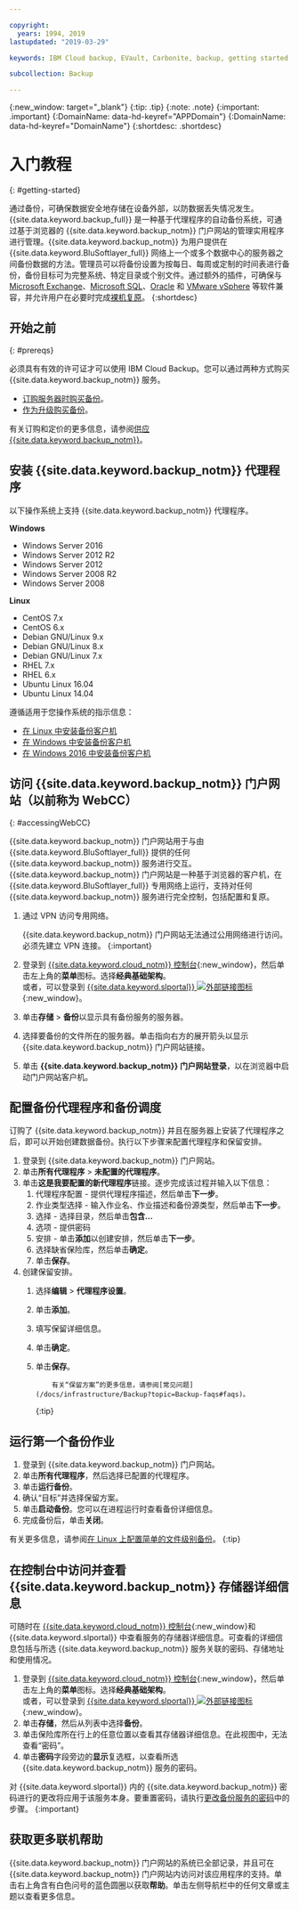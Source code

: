 ```yaml
---

copyright:
  years: 1994, 2019
lastupdated: "2019-03-29"

keywords: IBM Cloud backup, EVault, Carbonite, backup, getting started, setup, configure, run backup

subcollection: Backup

---
```

{:new_window: target="_blank"}
{:tip: .tip}
{:note: .note}
{:important: .important}
{:DomainName: data-hd-keyref="APPDomain"}
{:DomainName: data-hd-keyref="DomainName"}
{:shortdesc: .shortdesc}

# 入门教程
{: #getting-started}

通过备份，可确保数据安全地存储在设备外部，以防数据丢失情况发生。{{site.data.keyword.backup_full}} 是一种基于代理程序的自动备份系统，可通过基于浏览器的 {{site.data.keyword.backup_notm}} 门户网站的管理实用程序进行管理。{{site.data.keyword.backup_notm}} 为用户提供在 {{site.data.keyword.BluSoftlayer_full}} 网络上一个或多个数据中心的服务器之间备份数据的方法。管理员可以将备份设置为按每日、每周或定制的时间表进行备份，备份目标可为完整系统、特定目录或个别文件。通过额外的插件，可确保与 [Microsoft Exchange](/docs/infrastructure/Backup?topic=Backup-Exchangeplugin)、[Microsoft SQL](/docs/infrastructure/Backup?topic=Backup-MSSQLplugin)、[Oracle](/docs/infrastructure/Backup?topic=Backup-Oracleplugin#Oracleplugin) 和 [VMware vSphere](/docs/infrastructure/Backup?topic=Backup-VRA) 等软件兼容，并允许用户在必要时完成[裸机复原](/docs/infrastructure/Backup?topic=Backup-BMRplugin#BMRplugin)。
{:shortdesc}

## 开始之前
{: #prereqs}

必须具有有效的许可证才可以使用 IBM Cloud Backup。您可以通过两种方式购买 {{site.data.keyword.backup_notm}} 服务。

- [订购服务器时购买备份](/docs/infrastructure/Backup?topic=Backup-ordering#purchasingwithserver)。
- [作为升级购买备份](/docs/infrastructure/Backup?topic=Backup-ordering#purchasingasupgrade)。

有关订购和定价的更多信息，请参阅[供应 {{site.data.keyword.backup_notm}}](/docs/infrastructure/Backup?topic=Backup-ordering)。

## 安装 {{site.data.keyword.backup_notm}} 代理程序

以下操作系统上支持 {{site.data.keyword.backup_notm}} 代理程序。

**Windows**
 - Windows Server 2016
 - Windows Server 2012 R2
 - Windows Server 2012
 - Windows Server 2008 R2
 - Windows Server 2008

**Linux**
 - CentOS 7.x
 - CentOS 6.x
 - Debian GNU/Linux 9.x
 - Debian GNU/Linux 8.x
 - Debian GNU/Linux 7.x
 - RHEL 7.x
 - RHEL 6.x
 - Ubuntu Linux 16.04
 - Ubuntu Linux 14.04

遵循适用于您操作系统的指示信息：
- [在 Linux 中安装备份客户机](/docs/infrastructure/Backup?topic=Backup-InstallinLinux)
- [在 Windows 中安装备份客户机](/docs/infrastructure/Backup?topic=Backup-InstallinWindows)
- [在 Windows 2016 中安装备份客户机](/docs/infrastructure/Backup?topic=Backup-InstallinWindows2016)

## 访问 {{site.data.keyword.backup_notm}} 门户网站（以前称为 WebCC）
{: #accessingWebCC}

{{site.data.keyword.backup_notm}} 门户网站用于与由 {{site.data.keyword.BluSoftlayer_full}} 提供的任何 {{site.data.keyword.backup_notm}} 服务进行交互。{{site.data.keyword.backup_notm}} 门户网站是一种基于浏览器的客户机，在 {{site.data.keyword.BluSoftlayer_full}} 专用网络上运行，支持对任何 {{site.data.keyword.backup_notm}} 服务进行完全控制，包括配置和复原。

1. 通过 VPN 访问专用网络。

   {{site.data.keyword.backup_notm}} 门户网站无法通过公用网络进行访问。必须先建立 VPN 连接。
   {:important}
2. 登录到 [{{site.data.keyword.cloud_notm}} 控制台](https://{DomainName}){:new_window}，然后单击左上角的**菜单**图标。选择**经典基础架构**。<br/>
或者，可以登录到 [{{site.data.keyword.slportal}} ![外部链接图标](../../icons/launch-glyph.svg "外部链接图标")](https://control.softlayer.com/){:new_window}。
2. 单击**存储** > **备份**以显示具有备份服务的服务器。
3. 选择要备份的文件所在的服务器。单击指向右方的展开箭头以显示 {{site.data.keyword.backup_notm}} 门户网站链接。
4. 单击 **{{site.data.keyword.backup_notm}} 门户网站登录**，以在浏览器中启动门户网站客户机。

## 配置备份代理程序和备份调度

订购了 {{site.data.keyword.backup_notm}} 并且在服务器上安装了代理程序之后，即可以开始创建数据备份。执行以下步骤来配置代理程序和保留安排。

1. 登录到 {{site.data.keyword.backup_notm}} 门户网站。
2. 单击**所有代理程序** > **未配置的代理程序**。
3. 单击**这是我要配置的新代理程序**链接。逐步完成该过程并输入以下信息：
   1. 代理程序配置 - 提供代理程序描述，然后单击**下一步**。
   2. 作业类型选择 - 输入作业名、作业描述和备份源类型，然后单击**下一步**。
   3. 选择 - 选择目录，然后单击**包含...**
   4. 选项 - 提供密码
   5. 安排 - 单击**添加**以创建安排，然后单击**下一步**。
   6. 选择缺省保险库，然后单击**确定**。
   7. 单击**保存**。
4. 创建保留安排。
   1. 选择**编辑** > **代理程序设置**。
   2. 单击**添加**。
   3. 填写保留详细信息。
   4. 单击**确定**。
   5. 单击**保存**。

              有关“保留方案”的更多信息，请参阅[常见问题](/docs/infrastructure/Backup?topic=Backup-faqs#faqs)。
        {:tip}

## 运行第一个备份作业

1. 登录到 {{site.data.keyword.backup_notm}} 门户网站。
2. 单击**所有代理程序**，然后选择已配置的代理程序。
3. 单击**运行备份**。
4. 确认“目标”并选择保留方案。
5. 单击**启动备份**。您可以在进程运行时查看备份详细信息。
6. 完成备份后，单击**关闭**。

有关更多信息，请参阅[在 Linux 上配置简单的文件级别备份](/docs/infrastructure/Backup?topic=Backup-configureLinuxBackup)。
{:tip}

## 在控制台中访问并查看 {{site.data.keyword.backup_notm}} 存储器详细信息

可随时在 [{{site.data.keyword.cloud_notm}} 控制台](https://{DomainName}){:new_window}和 {{site.data.keyword.slportal}} 中查看服务的存储器详细信息。可查看的详细信息包括与所选 {{site.data.keyword.backup_notm}} 服务关联的密码、存储地址和使用情况。

1. 登录到 [{{site.data.keyword.cloud_notm}} 控制台](https://{DomainName}){:new_window}，然后单击左上角的**菜单**图标。选择**经典基础架构**。</br>
或者，可以登录到 [{{site.data.keyword.slportal}} ![外部链接图标](../../icons/launch-glyph.svg "外部链接图标")](https://control.softlayer.com/){:new_window}。
2. 单击**存储**，然后从列表中选择**备份**。
2. 单击保险库所在行上的任意位置以查看其存储器详细信息。在此视图中，无法查看“密码”。
3. 单击**密码**字段旁边的**显示**复选框，以查看所选 {{site.data.keyword.backup_notm}} 服务的密码。

对 {{site.data.keyword.slportal}} 内的 {{site.data.keyword.backup_notm}} 密码进行的更改将应用于该服务本身。要重置密码，请执行[更改备份服务的密码](/docs/infrastructure/Backup?topic=Backup-changePassword)中的步骤。
{:important}

## 获取更多联机帮助

{{site.data.keyword.backup_notm}} 门户网站的系统已全部记录，并且可在 {{site.data.keyword.backup_notm}} 门户网站内访问对该应用程序的支持。单击右上角含有白色问号的蓝色圆圈以获取**帮助**。单击左侧导航栏中的任何文章或主题以查看更多信息。
